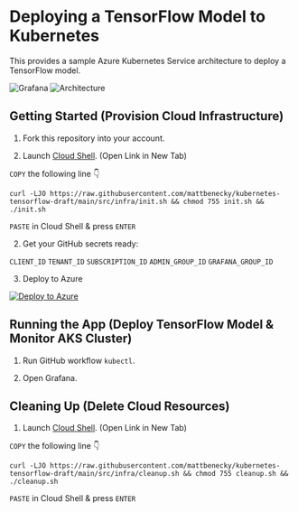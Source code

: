 # Deploying a TensorFlow Model to Kubernetes

This provides a sample Azure Kubernetes Service architecture to deploy a TensorFlow model.

![Grafana](grafana.png)
![Architecture](architecture.png)


## Getting Started (Provision Cloud Infrastructure) 

1. Fork this repository into your account.

2. Launch [Cloud Shell](https://shell.azure.com/bash). (Open Link in New Tab)

```COPY``` the following line 👇
```
curl -LJO https://raw.githubusercontent.com/mattbenecky/kubernetes-tensorflow-draft/main/src/infra/init.sh && chmod 755 init.sh && ./init.sh
```
```PASTE``` in Cloud Shell & press ```ENTER```

2. Get your GitHub secrets ready:

```CLIENT_ID```
```TENANT_ID```
```SUBSCRIPTION_ID```
```ADMIN_GROUP_ID```
```GRAFANA_GROUP_ID```

3. Deploy to Azure 

[![Deploy to Azure](https://aka.ms/deploytoazurebutton)](https://raw.githubusercontent.com/mattbenecky/kubernetes-tensorflow-draft/main/.github/workflows/cd.yml?token=GHSAT0AAAAAABXMFIJXSWRVAR6JMWTEAM6MY5AGBPQ)

## Running the App (Deploy TensorFlow Model & Monitor AKS Cluster)

1. Run GitHub workflow ```kubectl```.

2. Open Grafana.

## Cleaning Up (Delete Cloud Resources)

1. Launch [Cloud Shell](https://shell.azure.com/bash). (Open Link in New Tab)

```COPY``` the following line 👇
```
curl -LJO https://raw.githubusercontent.com/mattbenecky/kubernetes-tensorflow-draft/main/src/infra/cleanup.sh && chmod 755 cleanup.sh && ./cleanup.sh
```
```PASTE``` in Cloud Shell & press ```ENTER```
